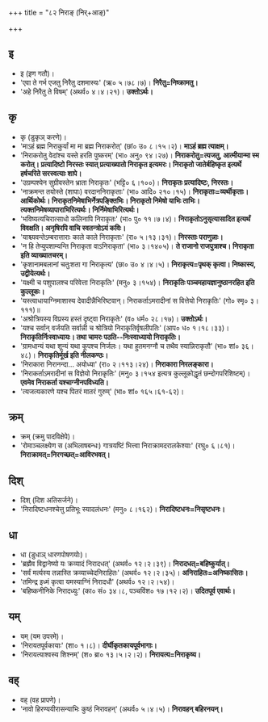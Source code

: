 +++
title = "८२ निराङ् (निर्+आङ्)"

+++

## इ
- इ (इण गतौ)।
- 'एवा ते गर्भ एजतु निरैतु दशमास्यः' (ऋ० ५।७८।७)। **निरैतु=निष्क्रामतु।**
- 'अहे निरैतु ते विषम्' (अथर्व० ४।४।२१)। **उक्तोऽर्थः।**

## कृ
- कृ (डुकृञ् करणे)।
- 'माऽहं ब्रह्म निराकुर्यां मा मा ब्रह्म निराकरोत्' (छां० उ० ८।१५।२)। **माऽहं ब्रह्म त्याक्षम्।**
- 'निराकरोतु वेदांश्च यस्ते हरति पुष्करम्' (भा० अनु० ९४।२७)। **निराकरोतु=त्यजतु, आत्मीयान्मा स्म करोत्। प्रत्यादिष्टो निरस्तः स्यात् प्रत्याख्यातो निराकृत इत्यमरः। निराकृतो जातेर्बहिष्कृत इत्यर्थे हर्षचरिते सरस्वत्याः शापे।**
- 'उग्रम्पश्येन सुग्रीवस्तेन भ्राता निराकृतः' (भट्टि० ६।१००)। **निराकृतः प्रत्यादिष्टः, निरस्तः।**
- 'नाक्रमन्त तयोस्ते (शापाः) वरदाननिराकृताः' (भा० आदि० २१०।१५)। **निराकृताः=व्यर्थीकृताः। आर्थिकोर्थः। निराकृतनिमेषाभिर्नेत्रपङ्क्तिभिः। निराकृतो निमेषो याभिः ताभिः। त्यक्तनिमेषव्यापाराभिरित्यर्थः। निर्निमेषाभिरित्यर्थः।**
- 'भविष्यत्यचिरात्साधो कलिनापि निराकृतः' (भा० पु० ११।७।४)। **निराकृतोऽनुसृत्यासादित इत्यर्थं विवक्षति। अनृषिरपि वाचि स्वतन्त्रोऽयं कविः।**
- 'याश्च्यवन्तेऽम्बरात्ताराः काले काले निराकृताः' (रा० ५।१३।३१)। **निरस्ताः पराणुन्नाः।**
- 'न हि तेप्युपशाम्यन्ति निराकृता वाऽनिराकृता' (भा० ३।१४०५)। **ते राजानो राजपुत्राश्च। निराकृता इति व्याख्यातचरम्।**
- 'कृशानामबलानां चतुःशता गा निराकृत्य' (छा० उ० ४।४।५)। **निराकृत्य=पृथक् कृत्वा। निष्कास्य, उद्वीयेत्यर्थः।**
- 'यक्ष्मी च पशुपालश्च परिवेत्ता निराकृतिः' (मनु० ३।१५४)। **निराकृतिः पञ्चमहायज्ञानुष्ठानरहित इति कुल्लूकः।**
- 'यस्त्वाधायाग्निमाशास्य देवादीन्नैभिरिष्टवान्। निराकर्ताऽमरादीनां स वित्तेयो निराकृतिः' (गो० स्मृ० ३।१११)॥
- 'अश्रोत्रियस्य विप्रस्य हस्तं दृष्ट्वा निराकृतेः' (व० धर्म० २८।१७)। **उक्तोऽर्थः।**
- 'यश्च सर्वान् वर्जयति सर्वान्नी च श्रोत्रियो निराकृतिर्वृषलीपतिः' (आप० ध० १।१८।३३)। **निराकृतिर्निःस्वाध्यायः। तथा चामरः पठति--निःस्वाध्यायो निराकृतिः।**
- 'ग्रामधान्यं यथा शून्यं यथा कूपश्च निर्जलः। यथा हुतमनग्नौ च तथैव स्यान्निराकृतौ' (भा० शां० ३६।४८)। **निराकृतिर्मूर्ख इति नीलकण्ठः।**
- 'निराकारा निरानन्दा… अयोध्या' (रा० २।११३।२४)। **निराकारा निरलङ्कारा।**
- 'निराकर्ताऽमरादीनां स विज्ञेयो निराकृतिः' (मनु० ३।१५४ इत्यत्र कुल्लूकोद्धृतं छन्दोगपरिशिष्टम्)। **एवमेव निराकर्ता यश्चाग्नीनपविध्यति।**
- 'त्यजत्यकारणे यश्च पितरं मातरं गुरुम्' (भा० शां० १६५।६१-६२)।

## क्रम्
- क्रम् (क्रमु पादविक्षेपे)।
- 'रोमाञ्चलक्ष्येण स (अभिलाषबन्धः) गात्रयष्टिं भित्त्वा निराक्रामदरालकेश्याः' (रघु० ६।८१)। **निराक्रामत्=निरगच्छत्=आविरभवत्।**

## दिश्
- दिश् (दिश अतिसर्जने)।
- 'निरादिष्टधनश्चेत्तु प्रतिभूः स्यादलंधनः' (मनु० ८।१६२)। **निरादिष्टधनः=निसृष्टधनः।**

## धा
- धा (डुधाञ् धारणपोषणयोः)।
- 'ब्रह्मैव विद्वानेष्यो यः क्रव्यादं निरादधत्' (अथर्व० १२।२।३९)। **निरादधत्=बहिष्कुर्यात्।**
- 'सर्वं मर्त्यस्य तन्नास्ति क्रव्याच्चेदनिराहितः' (अथर्व० १२।२।३५)। **अनिराहितः=अनिष्कासितः।**
- 'तमिन्द्र इध्मं कृत्वा यमस्याग्निं निरादधौ' (अथर्व० १२।२।५४)।
- 'बहिष्कनीनिके निरादध्युः' (का० सं० ३४।८, पञ्चविंश० १७।१२।२)। **उदितपूर्व एवार्थः।**

## यम्
- यम् (यम उपरमे)।
- 'निरायतपूर्वकायाः' (शा० १।८)। **दीर्घीकृतकायपूर्वभागाः।**
- 'निरायत्याश्वस्य शिश्नम्' (श० ब्रा० १३।५।२।२)। **निरायत्य=निराकृष्य।**

## वह्
- वह् (वह प्रापणे)।
- 'नावो हिरण्ययीरासन्याभिः कुष्ठं निरावहन्' (अथर्व० ५।४।५)। **निरावहन् बहिरनयन्।**
